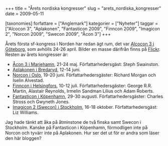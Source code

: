 +++
title = "Årets nordiska kongresser"
slug = "arets_nordiska_kongresser"
date = 2009-05-11

[taxonomies]
forfattare = ["Anglemark"]
kategorier = ["Nyheter"]
taggar = ["Alcocon 3", "Aplakonen", "Fantasticon 2009", "Finncon 2009", "Imagicon 2", "Norcon 2009", "Swecon 2009", "Åcon 3"]
+++

Årets första sf-kongress i Norden har redan ägt rum, det var [Alcocon 3 i Göteborg](http://www.clubcosmos.net/Alcocon3), som avhölls 24-26 april. Bilder en masse därifrån finns på [Flickr](https://www.flickr.com/photos/tags/alcocon3). Resten av årets kongresser är:

* [Åcon 3 i Mariehamn](http://acon3.wordpress.com), 21-24 maj. Författarhedersgäst: Steph Swainston.
* [Aplakonen i Bredaryd](http://www.norensoversattningar.se/Aplakonen), 12-14 juni.
* [Norcon i Oslo](http://norcon.fandom.no), 19-20 juni. Författarhedersgäster: Richard Morgan och Iselin Alvestad.
* [Finncon i Helsingfors](http://2009.finncon.org/en), 10-12 juli. Författarhedersgäster: George R.R. Martin, Alastair Reynolds, Irmelin Sandman Lilius och Adam Roberts.
* [Fantasticon i Köpenhamn](http://www.fantasticon.dk/fantasticon2009), 29-30 augusti. Författarhedersgäster: Charles Stross och Gwyneth Jones.
* [Imagicon 2 (Swecon) i Stockholm](http://www.imagicon.se), 16-18 oktober. Författarhedersgäst: Liz Williams.

Jag hade tänkt att åka på åtminstone de två finska samt Swecon i Stockholm.
Kanske på Fantasticon i Köpenhamn, förmodligen inte på Norcon och tyvärr inte
på Aplakonen. Hur ser det ut för er andra som läser den här bloggen?
